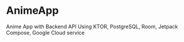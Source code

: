 # AnimeApp
Anime App with Backend API Using KTOR, PostgreSQL, Room, Jetpack Compose, Google Cloud service
